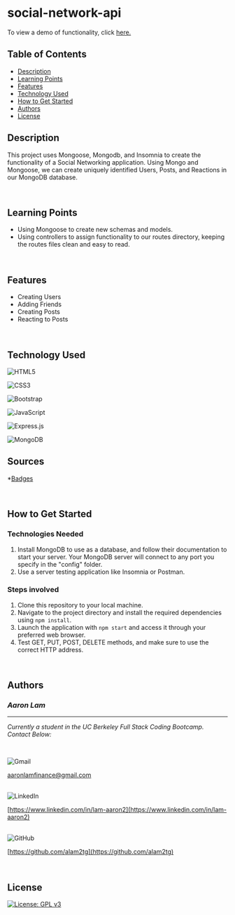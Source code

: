 # social-network-api
To view a demo of functionality, click [here.](https://youtu.be/diruEE6bepU)

## Table of Contents
- [Description](#description)
- [Learning Points](#learning-points)
- [Features](#features)
- [Technology Used](#technology-used)
- [How to Get Started](#how-to-get-started)
- [Authors](#authors)
- [License](#license)

## Description
This project uses Mongoose, Mongodb, and Insomnia to create the functionality of a Social Networking application. Using Mongo and Mongoose, we can create uniquely identified Users, Posts, and Reactions in our MongoDB database.

<br>

## Learning Points

- Using Mongoose to create new schemas and models.  
- Using controllers to assign functionality to our routes directory, keeping the routes files clean and easy to read.

<br>

## Features
* Creating Users
* Adding Friends
* Creating Posts
* Reacting to Posts


<br>

## Technology Used

![HTML5](https://img.shields.io/badge/html5-%23E34F26.svg?style=for-the-badge&logo=html5&logoColor=white)
<br>

![CSS3](https://img.shields.io/badge/css3-%231572B6.svg?style=for-the-badge&logo=css3&logoColor=white)
<br>

![Bootstrap](https://img.shields.io/badge/bootstrap-%238511FA.svg?style=for-the-badge&logo=bootstrap&logoColor=white)
<br>

![JavaScript](https://img.shields.io/badge/javascript-%23323330.svg?style=for-the-badge&logo=javascript&logoColor=%23F7DF1E)
<br>

![Express.js](https://img.shields.io/badge/express.js-%23404d59.svg?style=for-the-badge&logo=express&logoColor=%2361DAFB)
<br>

![MongoDB](https://img.shields.io/badge/MongoDB-%234ea94b.svg?style=for-the-badge&logo=mongodb&logoColor=white)
<br>

## Sources
*[Badges](https://github.com/Ileriayo/markdown-badges)


<br>

## How to Get Started

### Technologies Needed
1. Install MongoDB to use as a database, and follow their documentation to start your server. Your MongoDB server will connect to any port you specify in the "config" folder.
2. Use a server testing application like Insomnia or Postman.

### Steps involved
1. Clone this repository to your local machine.
2. Navigate to the project directory and install the required dependencies using `npm install`.
3. Launch the application with `npm start` and access it through your preferred web browser.
4. Test GET, PUT, POST, DELETE methods, and make sure to use the correct HTTP address.

<br>

## Authors

### *__Aaron Lam__*
---
_Currently a student in the UC Berkeley Full Stack Coding Bootcamp. Contact Below:_

<br>

![Gmail](https://img.shields.io/badge/Gmail-D14836?style=for-the-badge&logo=gmail&logoColor=white)
<br>

[aaronlamfinance@gmail.com](aaronlamfinance@gmail.com)
<br>
<br>

![LinkedIn](https://img.shields.io/badge/linkedin-%230077B5.svg?style=for-the-badge&logo=linkedin&logoColor=white)
<br>

[https://www.linkedin.com/in/lam-aaron2](https://www.linkedin.com/in/lam-aaron2)
<br>
<br>

![GitHub](https://img.shields.io/badge/github-%23121011.svg?style=for-the-badge&logo=github&logoColor=white)
<br>

[https://github.com/alam2tg](https://github.com/alam2tg)

<br>

## License

[![License: GPL v3](https://img.shields.io/badge/License-GPLv3-blue.svg)](https://www.gnu.org/licenses/gpl-3.0)
